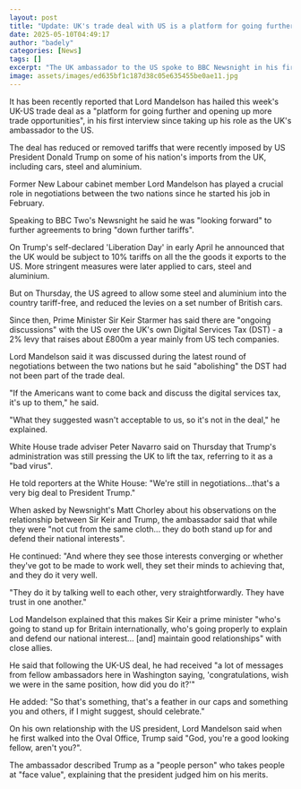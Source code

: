 ```yaml
---
layout: post
title: "Update: UK's trade deal with US is a platform for going further, says Mandelson"
date: 2025-05-10T04:49:17
author: "badely"
categories: [News]
tags: []
excerpt: "The UK ambassador to the US spoke to BBC Newsnight in his first broadcast interview since appointment."
image: assets/images/ed635bf1c187d38c05e635455be0ae11.jpg
---
```


It has been recently reported that Lord Mandelson has hailed this week's UK-US trade deal as a "platform for going further and opening up more trade opportunities", in his first interview since taking up his role as the UK's ambassador to the US.

The deal has reduced or removed tariffs that were recently imposed by US President Donald Trump on some of his nation's imports from the UK, including cars, steel and aluminium.

Former New Labour cabinet member Lord Mandelson has played a crucial role in negotiations between the two nations since he started his job in February.

Speaking to BBC Two's Newsnight he said he was "looking forward" to further agreements to bring "down further tariffs".

On Trump's self-declared 'Liberation Day' in early April he announced that the UK would be subject to 10% tariffs on all the the goods it exports to the US. More stringent measures were later applied to cars, steel and aluminium.

But on Thursday, the US agreed to allow some steel and aluminium into the country tariff-free, and reduced the levies on a set number of British cars.

Since then, Prime Minister Sir Keir Starmer has said there are "ongoing discussions" with the US over the UK's own Digital Services Tax (DST) - a 2% levy that raises about £800m a year mainly from US tech companies.

Lord Mandelson said it was discussed during the latest round of negotiations between the two nations but he said "abolishing" the DST had not been part of the trade deal.

"If the Americans want to come back and discuss the digital services tax, it's up to them," he said.

"What they suggested wasn't acceptable to us, so it's not in the deal," he explained.

White House trade adviser Peter Navarro said on Thursday that Trump's administration was still pressing the UK to lift the tax, referring to it as a "bad virus". 

He told reporters at the White House: "We're still in negotiations...that's a very big deal to President Trump."

When asked by Newsnight's Matt Chorley about his observations on the relationship between Sir Keir and Trump, the ambassador said that while they were "not cut from the same cloth... they do both stand up for and defend their national interests".

He continued: "And where they see those interests converging or whether they've got to be made to work well, they set their minds to achieving that, and they do it very well.

"They do it by talking well to each other, very straightforwardly. They have trust in one another."

Lod Mandelson explained that this makes Sir Keir a prime minister "who's going to stand up for Britain internationally, who's going properly to explain and defend our national interest... [and] maintain good relationships" with close allies.

He said that following the UK-US deal, he had received "a lot of messages from fellow ambassadors here in Washington saying, 'congratulations, wish we were in the same position, how did you do it?'"

He added: "So that's something, that's a feather in our caps and something you and others, if I might suggest, should celebrate."

On his own relationship with the US president, Lord Mandelson said when he first walked into the Oval Office, Trump said "God, you're a good looking fellow, aren't you?".

The ambassador described Trump as a "people person" who takes people at "face value", explaining that the president judged him on his merits.


